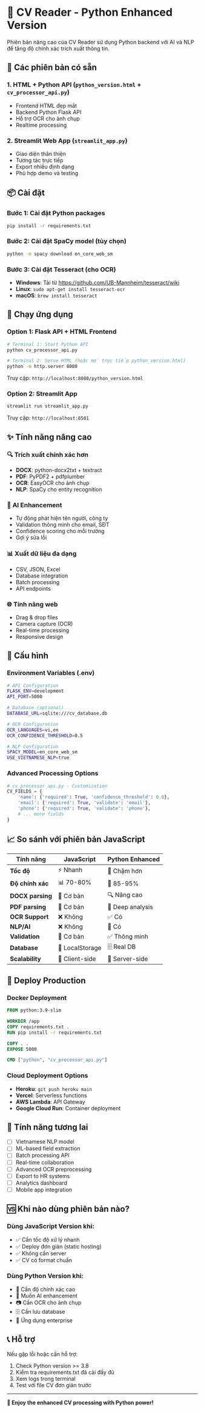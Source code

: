 # 🐍 CV Reader - Python Enhanced Version

Phiên bản nâng cao của CV Reader sử dụng Python backend với AI và NLP để tăng độ chính xác trích xuất thông tin.

## 🚀 Các phiên bản có sẵn

### 1. **HTML + Python API** (`python_version.html` + `cv_processor_api.py`)
- Frontend HTML đẹp mắt
- Backend Python Flask API
- Hỗ trợ OCR cho ảnh chụp
- Realtime processing

### 2. **Streamlit Web App** (`streamlit_app.py`)
- Giao diện thân thiện
- Tương tác trực tiếp
- Export nhiều định dạng
- Phù hợp demo và testing

## 📦 Cài đặt

### Bước 1: Cài đặt Python packages
```bash
pip install -r requirements.txt
```

### Bước 2: Cài đặt SpaCy model (tùy chọn)
```bash
python -m spacy download en_core_web_sm
```

### Bước 3: Cài đặt Tesseract (cho OCR)
- **Windows**: Tải từ https://github.com/UB-Mannheim/tesseract/wiki
- **Linux**: `sudo apt-get install tesseract-ocr`
- **macOS**: `brew install tesseract`

## 🎯 Chạy ứng dụng

### Option 1: Flask API + HTML Frontend
```bash
# Terminal 1: Start Python API
python cv_processor_api.py

# Terminal 2: Serve HTML (hoặc mở trực tiếp python_version.html)
python -m http.server 8080
```

Truy cập: `http://localhost:8080/python_version.html`

### Option 2: Streamlit App
```bash
streamlit run streamlit_app.py
```

Truy cập: `http://localhost:8501`

## ✨ Tính năng nâng cao

### 🔍 **Trích xuất chính xác hơn**
- **DOCX**: python-docx2txt + textract
- **PDF**: PyPDF2 + pdfplumber
- **OCR**: EasyOCR cho ảnh chụp
- **NLP**: SpaCy cho entity recognition

### 🤖 **AI Enhancement**
- Tự động phát hiện tên người, công ty
- Validation thông minh cho email, SĐT
- Confidence scoring cho mỗi trường
- Gợi ý sửa lỗi

### 📊 **Xuất dữ liệu đa dạng**
- CSV, JSON, Excel
- Database integration
- Batch processing
- API endpoints

### 🌐 **Tính năng web**
- Drag & drop files
- Camera capture (OCR)
- Real-time processing
- Responsive design

## 🔧 Cấu hình

### Environment Variables (.env)
```bash
# API Configuration
FLASK_ENV=development
API_PORT=5000

# Database (optional)
DATABASE_URL=sqlite:///cv_database.db

# OCR Configuration
OCR_LANGUAGES=vi,en
OCR_CONFIDENCE_THRESHOLD=0.5

# NLP Configuration
SPACY_MODEL=en_core_web_sm
USE_VIETNAMESE_NLP=true
```

### Advanced Processing Options
```python
# cv_processor_api.py - Customization
CV_FIELDS = {
    'name': {'required': True, 'confidence_threshold': 0.8},
    'email': {'required': True, 'validate': 'email'},
    'phone': {'required': True, 'validate': 'phone'},
    # ... more fields
}
```

## 📈 So sánh với phiên bản JavaScript

| Tính năng | JavaScript | Python Enhanced |
|-----------|------------|-----------------|
| **Tốc độ** | ⚡ Nhanh | 🐌 Chậm hơn |
| **Độ chính xác** | 📊 70-80% | 🎯 85-95% |
| **DOCX parsing** | 📄 Cơ bản | 🔍 Nâng cao |
| **PDF parsing** | 📑 Cơ bản | 🔬 Deep analysis |
| **OCR Support** | ❌ Không | ✅ Có |
| **NLP/AI** | ❌ Không | 🤖 Có |
| **Validation** | 📝 Cơ bản | ✅ Thông minh |
| **Database** | 💾 LocalStorage | 🗄️ Real DB |
| **Scalability** | 👤 Client-side | 🏢 Server-side |

## 🚀 Deploy Production

### Docker Deployment
```dockerfile
FROM python:3.9-slim

WORKDIR /app
COPY requirements.txt .
RUN pip install -r requirements.txt

COPY . .
EXPOSE 5000

CMD ["python", "cv_processor_api.py"]
```

### Cloud Deployment Options
- **Heroku**: `git push heroku main`
- **Vercel**: Serverless functions
- **AWS Lambda**: API Gateway
- **Google Cloud Run**: Container deployment

## 🔮 Tính năng tương lai

- [ ] Vietnamese NLP model
- [ ] ML-based field extraction
- [ ] Batch processing API
- [ ] Real-time collaboration
- [ ] Advanced OCR preprocessing
- [ ] Export to HR systems
- [ ] Analytics dashboard
- [ ] Mobile app integration

## 🆚 Khi nào dùng phiên bản nào?

### Dùng **JavaScript Version** khi:
- ✅ Cần tốc độ xử lý nhanh
- ✅ Deploy đơn giản (static hosting)
- ✅ Không cần server
- ✅ CV có format chuẩn

### Dùng **Python Version** khi:
- 🎯 Cần độ chính xác cao
- 🤖 Muốn AI enhancement
- 📷 Cần OCR cho ảnh chụp
- 🗄️ Cần lưu database
- 🏢 Ứng dụng enterprise

## 📞 Hỗ trợ

Nếu gặp lỗi hoặc cần hỗ trợ:
1. Check Python version >= 3.8
2. Kiểm tra requirements.txt đã cài đầy đủ
3. Xem logs trong terminal
4. Test với file CV đơn giản trước

---

**🎉 Enjoy the enhanced CV processing with Python power!**